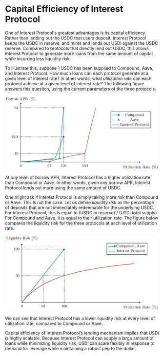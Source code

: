 # Capital Efficiency of Interest Protocol

One of Interest Protocol's greatest advantages is its capital efficiency. Rather than lending out the USDC that users deposit, Interest Protocol keeps the USDC in reserve, and mints and lends out USDi against the USDC reserve. Compared to protocols that directly lend out USDC, this allows Interest Protocol to generate more loans from the same amount of capital while incurring less liquidity risk.

To illustrate this, suppose 1 USDC has been supplied to Compound, Aave, and Interest Protocol. How much loans can each protocol generate at a given level of interest rate? In other words, what *utilization rate* can each protocol achieve at a given level of interest rate? The following figure answers this question, using the current parameters of the three protocols.

![wpFigure4.png](./wpFigure4.png)


At _any_ level of borrow APR, Interest Protocol has a higher utilization rate than Compound or Aave. In other words, given any borrow APR, Interest Protocol lends out more using the same amount of USDC.

One might ask if Interest Protocol is simply taking more risk than Compound or Aave. This is not the case. Let us define *liquidity risk* as the percentage of deposits that
are not immediately redeemable for the underlying USDC. For Interest Protocol, this is equal to (USDC in reserve) / (USDi total supply). For Compound and Aave, it is equal to their utilization rate. The figure below compares the liquidity risk for the three protocols at each level of utilization rate.


![image.png](./image.png)


We can see that Interest Protocol has a lower liquidity risk at every level of utilization rate, compared to Compound or Aave.

Capital efficiency of Interest Protocol’s lending mechanism implies that USDi is highly scalable. Because Interest Protocol can supply a large amount of loans while minimizing
liquidity risk, USDi can scale flexibly in response to demand for leverage while maintaining a robust peg to the dollar.
